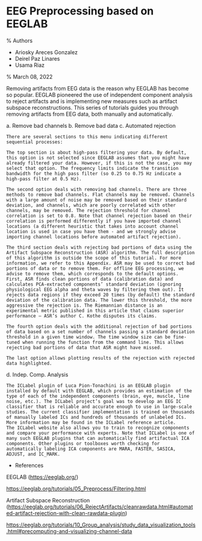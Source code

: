 # EEG Preprocessing based on EEGLAB

% Authors
 - Ariosky Areces Gonzalez
 - Deirel Paz Linares
 - Usama Riaz

% March 08, 2022


Removing artifacts from EEG data is the reason why EEGLAB has become so popular. EEGLAB pioneered the use of independent component analysis to reject artifacts and is implementing new measures such as artifact subspace reconstructions. This series of tutorials guides you through removing artifacts from EEG data, both manually and automatically.


a. Remove bad channels
b. Remove bad data
c. Automated rejection

    There are several sections to this menu indicating different sequential processes: 

    The top section is about high-pass filtering your data. By default, this option is not selected since EEGLAB assumes that you might have already filtered your data. However, if this is not the case, you may select that option. The frequency limits indicate the transition bandwidth for the high pass filter (so 0.25 to 0.75 Hz indicate a high-pass filter at 0.5 Hz). 

    The second option deals with removing bad channels. There are three methods to remove bad channels. Flat channels may be removed. Channels with a large amount of noise may be removed based on their standard deviation, and channels, which are poorly correlated with other channels, may be removed. The rejection threshold for channel correlation is set to 0.8. Note that channel rejection based on their correlation is performed differently if you have imported channel locations (a different heuristic that takes into account channel location is used in case you have them - and we strongly advise importing channel locations before automated artifact rejection). 

    The third section deals with rejecting bad portions of data using the Artifact Subspace Reconstruction (ASR) algorithm. The full description of this algorithm is outside the scope of this tutorial. For more information, we refer to this Appendix. ASR may be used to correct bad portions of data or to remove them. For offline EEG processing, we advise to remove them, which corresponds to the default options. First, ASR finds clean portions of data (calibration data) and calculates PCA-extracted components’ standard deviation (ignoring physiological EEG alpha and theta waves by filtering them out). It rejects data regions if they exceed 20 times (by default) the standard deviation of the calibration data. The lower this threshold, the more aggressive the rejection is. The Riemannian distance is an experimental metric published in this article that claims superior performance – ASR’s author C. Kothe disputes its claims. 

    The fourth option deals with the additional rejection of bad portions of data based on a set number of channels passing a standard deviation threshold in a given time window. The time window size can be fine-tuned when running the function from the command line. This allows rejecting bad portions of data that ASR might have missed. 

    The last option allows plotting results of the rejection with rejected data highlighted. 

d. Indep. Comp. Analysis

    The ICLabel plugin of Luca Pion-Tonachini is an EEGLAB plugin installed by default with EEGLAB, which provides an estimation of the type of each of the independent components (brain, eye, muscle, line noise, etc.). The ICLabel project’s goal was to develop an EEG IC classifier that is reliable and accurate enough to use in large-scale studies. The current classifier implementation is trained on thousands of manually labeled ICs and hundreds of thousands of unlabeled ICs. More information may be found in the ICLabel reference article. The ICLabel website also allows you to train to recognize components and compare your performance with experts. Note that ICLabel is one of many such EEGLAB plugins that can automatically find artifactual ICA components. Other plugins or toolboxes worth checking for automatically labeling ICA components are MARA, FASTER, SASICA, ADJUST, and IC_MARK. 


- References 

EEGLAB (https://eeglab.org/) 

https://eeglab.org/tutorials/05_Preprocess/Filtering.html 

Artifact Subspace Reconstruction (https://eeglab.org/tutorials/06_RejectArtifacts/cleanrawdata.html#automated-artifact-rejection-with-clean-rawdata-plugin) 

https://eeglab.org/tutorials/10_Group_analysis/study_data_visualization_tools.html#precomputing-and-visualizing-channel-data 

